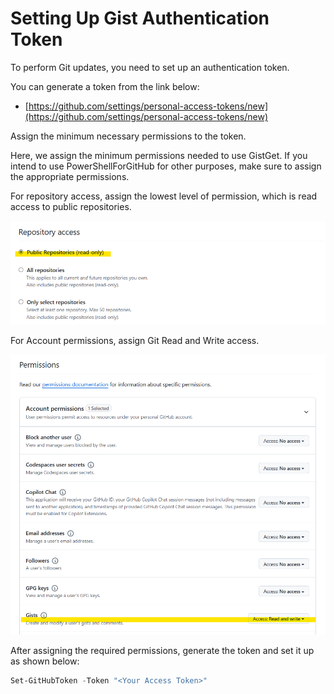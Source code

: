 # Setting Up Gist Authentication Token

To perform Git updates, you need to set up an authentication token.

You can generate a token from the link below:

- [https://github.com/settings/personal-access-tokens/new](https://github.com/settings/personal-access-tokens/new)

Assign the minimum necessary permissions to the token.

Here, we assign the minimum permissions needed to use GistGet. If you intend to use PowerShellForGitHub for other purposes, make sure to assign the appropriate permissions.

For repository access, assign the lowest level of permission, which is read access to public repositories.

![](images/repository-access.png)

For Account permissions, assign Git Read and Write access.

![](images/account-permissions.png)

After assigning the required permissions, generate the token and set it up as shown below:

```powershell
Set-GitHubToken -Token "<Your Access Token>"
```

